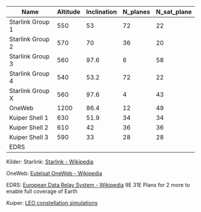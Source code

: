 
| Name             | Altitude | Inclination | N_planes | N_sat_plane |
| ---------------- | -------- | ----------- | -------- | ----------- |
| Starlink Group 1 | 550      | 53          | 72       | 22          |
| Starlink Group 2 | 570      | 70          | 36       | 20          |
| Starlink Group 3 | 560      | 97.6        | 6        | 58          |
| Starlink Group 4 | 540      | 53.2        | 72       | 22          |
| Starlink Group X | 560      | 97.6        | 4        | 43          |
| OneWeb           | 1200     | 86.4        | 12       | 49          |
| Kuiper Shell 1   | 630      | 51.9        | 34       | 34          |
| Kuiper Shell 2   | 610      | 42          | 36       | 36          |
| Kuiper Shell 3   | 590      | 33          | 28       | 28          |
| EDRS             |          |             |          |             |
Kilder: 
Starlink: 
[Starlink - Wikipedia](https://en.wikipedia.org/wiki/Starlink)

OneWeb: 
[Eutelsat OneWeb - Wikipedia](https://en.wikipedia.org/wiki/Eutelsat_OneWeb)

EDRS: 
[European Data Relay System - Wikipedia](https://en.wikipedia.org/wiki/European_Data_Relay_System)
9E
31E
Plans for 2 more to enable full coverage of Earth

Kuiper: 
[LEO constellation simulations](https://leosatsim.github.io/kuiper.html)

